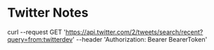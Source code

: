 # Twitter Notes
curl --request GET 'https://api.twitter.com/2/tweets/search/recent?query=from:twitterdev' --header 'Authorization: Bearer BearerToken'